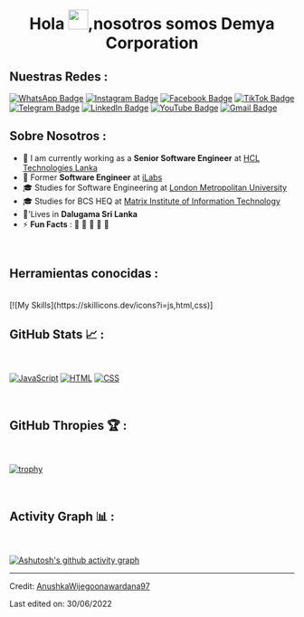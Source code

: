 <h1 align="center">Hola <img src="https://media.giphy.com/media/hvRJCLFzcasrR4ia7z/giphy.gif" width="35">,nosotros somos Demya Corporation</h1>

## Nuestras Redes :

[![WhatsApp Badge](https://img.shields.io/badge/WhatsApp-25D366?style=for-the-badge&logo=whatsapp&logoColor=white)](https://wa.me/3046596065)
[![Instagram Badge](https://img.shields.io/badge/Instagram-E4405F?style=for-the-badge&logo=instagram&logoColor=white)](https://www.instagram.com/demya.corp/)
[![Facebook Badge](https://img.shields.io/badge/Facebook-1877F2?style=for-the-badge&logo=facebook&logoColor=white)](https://www.facebook.com/DEMYA.CORPORATION)
[![TikTok Badge](https://img.shields.io/badge/TikTok-000000?style=for-the-badge&logo=tiktok&logoColor=white)](https://www.tiktok.com/@demya.corp)
[![Telegram Badge](https://img.shields.io/badge/Telegram-2CA5E0?style=for-the-badge&logo=telegram&logoColor=white)](https://t.me/tucuenta)
[![LinkedIn Badge](https://img.shields.io/badge/LinkedIn-0077B5?style=for-the-badge&logo=linkedin&logoColor=white)](https://www.linkedin.com/in/tucuenta)
[![YouTube Badge](https://img.shields.io/badge/YouTube-FF0000?style=for-the-badge&logo=youtube&logoColor=white)](https://www.youtube.com/c/tucuenta)
[![Gmail Badge](https://img.shields.io/badge/Gmail-D14836?style=for-the-badge&logo=gmail&logoColor=white)](mailto:demya.corp@gmail.com)



## Sobre Nosotros :

- 🏢 I am currently working as a **Senior Software Engineer** at [HCL Technologies Lanka](https://hclsrilanka.com/contact-us/)
- 🏢 Former **Software Engineer** at [iLabs](https://www.ilabs.lk/)
- 🎓 Studies for Software Engineering at [London Metropolitan University](https://www.londonmet.ac.uk/)
- 🎓 Studies for BCS HEQ at [Matrix Institute of Information Technology](http://www.matrix-edu.com/)
- 🏡'Lives in **Dalugama Sri Lanka**
- ⚡ **Fun Facts** : 🍕 🏉 🏏 🎥 🚞

<br>

## Herramientas conocidas :

<br>
[![My Skills](https://skillicons.dev/icons?i=js,html,css)]


<br>

## GitHub Stats 📈 :

<br>

[![JavaScript](https://img.shields.io/badge/JavaScript-F7DF1E?style=for-the-badge&logo=javascript&logoColor=black)](https://developer.mozilla.org/en-US/docs/Web/JavaScript)
[![HTML](https://img.shields.io/badge/HTML5-E34F26?style=for-the-badge&logo=html5&logoColor=white)](https://developer.mozilla.org/en-US/docs/Web/Guide/HTML/HTML5)
[![CSS](https://img.shields.io/badge/CSS3-1572B6?style=for-the-badge&logo=css3&logoColor=white)](https://developer.mozilla.org/en-US/docs/Web/CSS)

<br>

## GitHub Thropies 🏆 :

<br>

[![trophy](https://github-profile-trophy.vercel.app/?username=AnushkaWijegoonawardana97)](https://github.com/AnushkaWijegoonawardana97/github-profile-trophy)

<br>

## Activity Graph 📊 :

<br>

[![Ashutosh's github activity graph](https://activity-graph.herokuapp.com/graph?username=AnushkaWijegoonawardana97&bg_color=000&color=fff&line=00E676&point=fff&hide_border=true)](https://github.com/ashutosh00710/github-readme-activity-graph)

---

Credit: [AnushkaWijegoonawardana97](https://github.com/AnushkaWijegoonawardana97)

Last edited on: 30/06/2022

